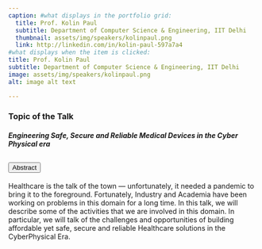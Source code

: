 ```yaml
---
caption: #what displays in the portfolio grid:
  title: Prof. Kolin Paul
  subtitle: Department of Computer Science & Engineering, IIT Delhi
  thumbnail: assets/img/speakers/kolinpaul.png
  link: http://linkedin.com/in/kolin-paul-597a7a4
#what displays when the item is clicked:
title: Prof. Kolin Paul
subtitle: Department of Computer Science & Engineering, IIT Delhi
image: assets/img/speakers/kolinpaul.png
alt: image alt text

---
```


### Topic of the Talk
##### Engineering Safe, Secure and Reliable Medical Devices in the Cyber Physical era


<div class="accordion text-left" id="accordionExample4">
  <div class="card">
    <div class="card-header" id="headingTwo">
      <h2 class="mb-0">
        <button class="btn btn-link collapsed" type="button" data-toggle="collapse" data-target="#CollapseSix" aria-expanded="false" aria-controls="CollapseSix">
        Abstract
        </button>
      </h2>
    </div>
    <div id="CollapseSix" class="collapse" aria-labelledby="headingTwo" data-parent="#accordionExample">
      <div class="card-body">
      Healthcare is the talk of the town — unfortunately, it needed a pandemic to bring it to the foreground.  Fortunately, Industry and Academia have been working on problems  in this domain for a long time. In this talk, we will describe some of the activities that we are involved  in this  domain.  In particular, we will talk of the challenges and opportunities of building affordable  yet safe, secure and reliable Healthcare solutions in the CyberPhysical Era.
      </div>
    </div>
  </div>

</div>
